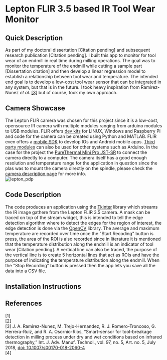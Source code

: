 # Lepton FLIR 3.5 based IR Tool Wear Monitor 

## Quick Description 
As part of my doctoral dissertation [Citation pending] and subsequent research publication [Citation pending]. I built this app to monitor for tool wear of an endmill in real time during milling operations. The goal was to monitor the temperature of the endmill while cutting a sample part [Dissertation citation] and then develop a linear regression model to establish a relationship between tool wear and temperature. The intended end goal is to develop a low-cost tool wear sensor that can be integrated in any system, but that is in the future. I took heavy inspiration from Ramirez-Nunez *et al.* [[3]](https://link.springer.com/article/10.1007/s00170-018-2060-4) but of course, took my own approach. 

## Camera Showcase 
The Lepton FLIR camera was chosen for this project since it is a low-cost, opensource IR camera with multiple modules ranging from arduino modules to USB modules. FLIR offers [dev kits](https://oem.flir.com/developer/lepton-family/) for LINUX, Windows and Raspberry Pi and code for the camera can be created using Python and MATLAB. FLIR even offers a [mobile SDK](https://oem.flir.com/developer/lepton-family/developer-mobile-sdk/) to develop IOs and Android mobile apps. [Third party modules](https://groupgets.com/collections/lepton) can also be used for other systems such as Arduino. In the case for the project the [PureThermal Mini Pro JST-SR](https://groupgets.com/products/purethermal-mini-pro-jst-sr) to connect the camera directly to a computer. The camera itself has a good enough resolution and temperature range for the application in question since the plas was to mount the camera directly on the spindle, please check the [camera description page](https://oem.flir.com/products/lepton/?model=500-0758-03&vertical=microcam&segment=oem) for more info.  
![lepton_pdp](https://github.com/user-attachments/assets/b41c1952-87d2-46bd-bae8-990dadeb8ad9)

## Code Description
The code produces an application using the [Tkinter](https://docs.python.org/3/library/tkinter.html) library which streams the IR image gathere from the Lepton FLIR 3.5 camera. A mask can be traced on top of the stream widget, this is intended to tell the edge detection algorithm where to detect the edges for the region of interest, the edge detection is done via the [OpenCV](https://opencv.org/) library. The average and maximum temperature are recorded over time once the "Start Recoding" button is press, the area of the ROI is also recorded since in literature it is mentioned that the temperature distribution along the endmill is an indicator of tool wear [Citation pending]. A vertical line can also be traced, the purpose of the vertical line is to create 5 horizontal lines that act as ROIs and have the purpose of indicating the temperature distribution along the endmill. When the "Stop Recording" button is pressed then the app lets you save all the data into a CSV file.

## Installation Instructions


## References 
[1]  
[2]  
[3] J. A. Ramirez-Nunez, M. Trejo-Hernandez, R. J. Romero-Troncoso, G. Herrera-Ruiz, and R. A. Osornio-Rios, “Smart-sensor for tool-breakage detection in milling process under dry and wet conditions based on infrared thermography,” Int. J. Adv. Manuf. Technol., vol. 97, no. 5, Art. no. 5, July 2018, [doi: 10.1007/s00170-018-2060-4](https://link.springer.com/article/10.1007/s00170-018-2060-4)  
[4]

